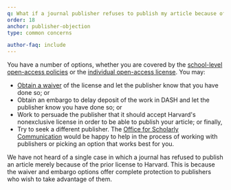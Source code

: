 ```yaml
---
q: What if a journal publisher refuses to publish my article because of this prior license to Harvard?
order: 18
anchor: publisher-objection
type: common concerns

author-faq: include
---
```


You have a number of options, whether you are covered by the [school-level open-access policies](https://osc.hul.harvard.edu/policies/) or the [individual open-access license](#individual-license). You may:

- [Obtain a waiver](#how-to-waive) of the license and let the publisher know that you have done so; or 
- Obtain an embargo to delay deposit of the work in DASH and let the publisher know you have done so; or  
- Work to persuade the publisher that it should accept Harvard's nonexclusive license in order to be able to publish your article; or finally, 
- Try to seek a different publisher. The [Office for Scholarly Communication](mailto:osc@harvard.edu) would be happy to help in the process of working with publishers or picking an option that works best for you. 

We have not heard of a single case in which a journal has refused to publish an article merely because of the prior license to Harvard. This is because the waiver and embargo options offer complete protection to publishers who wish to take advantage of them.
